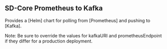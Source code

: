 <!--
SPDX-FileCopyrightText: 2022-present Intel Corporation
SPDX-FileCopyrightText: 2021 Open Networking Foundation

SPDX-License-Identifier: Apache-2.0
-->

## SD-Core Prometheus to Kafka

Provides a [Helm] chart for polling from [Prometheus] and pushing to [Kafka].

Note: Be sure to override the values for kafkaURI and prometheusEndpoint if they
differ for a production deployment.
